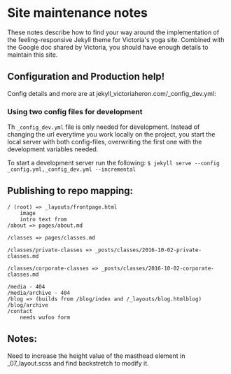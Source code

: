 # Site maintenance notes

These notes describe how to find your way around the implementation of the feeling-responsive Jekyll theme for Victoria's yoga site. Combined with the Google doc shared by Victoria, you should have enough details to maintain this site.

## Configuration and Production help!
Config details and more are at jekyll_victoriaheron.com/_config_dev.yml:

### Using two config files for development
Th `_config_dev.yml` file is only needed for development. Instead of changing the url
everytime you work locally on the project, you start the local server with both config-files, overwriting the first one with the development variables needed.

To start a development server run the following:
`$ jekyll serve --config _config.yml,_config_dev.yml --incremental`

## Publishing to repo mapping:

```
/ (root) => _layouts/frontpage.html
	image
	intro text from
/about => pages/about.md

/classes => pages/classes.md

/classes/private-classes => _posts/classes/2016-10-02-private-classes.md

/classes/corporate-classes => _posts/classes/2016-10-02-corporate-classes.md

/media - 404
/media/archive - 404
/blog => (builds from /blog/index and /_layouts/blog.htmlblog)
/blog/archive
/contact
	needs wufoo form
```

## Notes:
Need to increase the height value of the masthead element in
_07_layout.scss and find backstretch to modify it.
